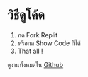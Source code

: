 # วิธีดูโค้ด

1. กด Fork Replit
2. หรือกด Show Code ก็ได้
3. That all !

ดูงานทั้งหมดใน [Github](https://github.com/FujaTyping/ComSci-Yorwor)